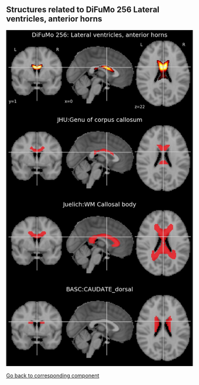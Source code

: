 


## Structures related to DiFuMo 256 Lateral ventricles, anterior horns

![7](7.jpg "Structures related to DiFuMo 256 Lateral ventricles, anterior horns")

[Go back to corresponding component](https://parietal-inria.github.io/DiFuMo/256/html/7.html)